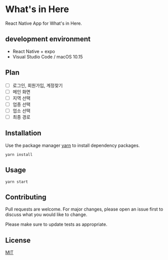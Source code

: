 # What's in Here

React Native App for What's in Here.

## development environment

- React Native + expo
- Visual Studio Code / macOS 10.15

## Plan

- [ ] 로그인, 회원가입, 계정찾기
- [ ] 메인 화면
- [ ] 지역 선택
- [ ] 업종 선택
- [ ] 업소 선택
- [ ] 최종 경로

## Installation

Use the package manager [yarn](https://yarnpkg.com/) to install dependency packages.

```shell
yarn install
```

## Usage

```shell
yarn start
```

## Contributing

Pull requests are welcome. For major changes, please open an issue first to discuss what you would like to change.

Please make sure to update tests as appropriate.

## License

[MIT](LICENSE)
